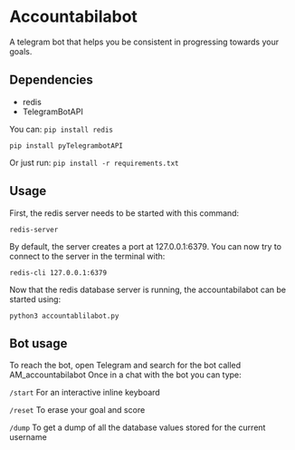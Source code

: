 # Accountabilabot

A telegram bot that helps you be consistent in progressing towards your goals.

## Dependencies

- redis
- TelegramBotAPI

You can:
`pip install redis`

`pip install pyTelegrambotAPI`

Or just run:
`pip install -r requirements.txt`
 

## Usage

First, the redis server needs to be started with this command:

`redis-server`

By default, the server creates a port at 127.0.0.1:6379.
You can now try to connect to the server in the terminal with:

`redis-cli 127.0.0.1:6379`

Now that the redis database server is running, the accountabilabot can be started using:

`python3 accountablilabot.py`

## Bot usage

To reach the bot, open Telegram and search for the bot called AM_accountabilabot
Once in a chat with the bot you can type:

`/start`
For an interactive inline keyboard

`/reset`
To erase your goal and score

`/dump`
To get a dump of all the database values stored for the current username

